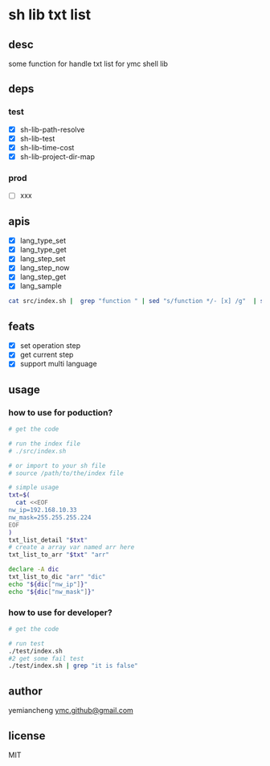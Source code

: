 # sh lib txt list
## desc

some function for handle txt list for ymc shell lib

## deps

### test

- [x] sh-lib-path-resolve
- [x] sh-lib-test
- [x] sh-lib-time-cost
- [x] sh-lib-project-dir-map

### prod

- [ ] xxx

## apis

- [x] lang_type_set
- [x] lang_type_get
- [x] lang_step_set
- [x] lang_step_now
- [x] lang_step_get
- [x] lang_sample

```sh
cat src/index.sh |  grep "function " | sed "s/function */- [x] /g"  | sed "s/(.*) *{//g"
```

## feats

- [x] set operation step
- [x] get current step
- [x] support multi language

## usage

### how to use for poduction?

```sh
# get the code

# run the index file
# ./src/index.sh

# or import to your sh file
# source /path/to/the/index file

# simple usage
txt=$(
  cat <<EOF
nw_ip=192.168.10.33
nw_mask=255.255.255.224
EOF
)
txt_list_detail "$txt"
# create a array var named arr here
txt_list_to_arr "$txt" "arr"

declare -A dic
txt_list_to_dic "arr" "dic"
echo "${dic["nw_ip"]}"
echo "${dic["nw_mask"]}"
```

### how to use for developer?

```sh
# get the code

# run test
./test/index.sh
#2 get some fail test
./test/index.sh | grep "it is false"
```

## author

yemiancheng <ymc.github@gmail.com>

## license

MIT
